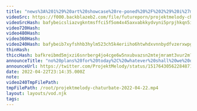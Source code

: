 ```yaml
---
title: "news%3A%201%29%20art%20showcase%20re-poned%20%2F%202%29%20i%27m%20hoprny%20%2F%203%29%20ur%20awesome"
videoSrc: https://f000.backblazeb2.com/file/futureporn/projektmelody-chaturbate-2022-04-22.mp4
videoSrcHash: bafybeicsliazvgkntmsffci5f5om4x45axvabkkydvyni5prpjhkqn5ik4?filename=projektmelody-chaturbate-20220422T231435Z-source.mp4
video720Hash: 
video480Hash: 
video360Hash: 
video240Hash: bafybeib7xyfshhb3hylm523ch5k4eriiho6htwhdxvnnbydfvzerxwpg3a?filename=projektmelody-chaturbate-20220422T231435Z-240p.mp4
thinHash: 
thiccHash: bafkreibmd5mjxzi6snrberg4jo4cge6w5nxubvazsn2mtejmramt3vur2m?filename=20220422T231435Z-thicc.jpg
announceTitle: "no%20plans%20for%20today%2C%20whatever%20shall%20we%20do~"
announceUrl: https://twitter.com/ProjektMelody/status/1517643056228487168
date: 2022-04-22T23:14:35.000Z
note: 
video240TmpFilePath: 
tmpFilePath: /root/projektmelody-chaturbate-2022-04-22.mp4
layout: layouts/vod.njk
tags:
---
```

